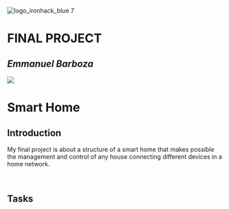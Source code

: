 ![logo_ironhack_blue 7](https://user-images.githubusercontent.com/23629340/40541063-a07a0a8a-601a-11e8-91b5-2f13e4e6b441.png)
# FINAL PROJECT
## *Emmanuel Barboza*

![](https://cdn.dribbble.com/users/4908/screenshots/1287478/smart-home-icon.gif)

# Smart Home

## Introduction
My final project is about a structure of a smart home that makes possible the management and control of any house connecting different devices in a home network.

<br>

## Tasks
